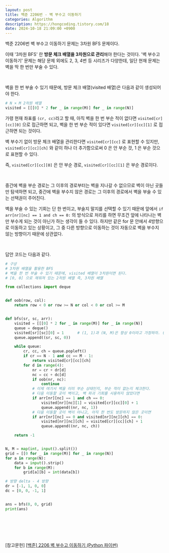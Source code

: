 ```yaml
---
layout: post
title: 백준 2206번 - 벽 부수고 이동하기
categories: Algorithm
description: https://hongcoding.tistory.com/18
date: 2024-10-18 21:09:00 +0900
---
```

백준 2206번 벽 부수고 이동하기 문제는 3차원 BFS 문제이다.

이때 '3차원 BFS' 란 <b>방문 체크 배열을 3차원으로 관리</b>해야 한다는 것이다. '벽 부수고 이동하기' 문제는 해당 문제 외에도 2, 3, 4번 등 시리즈가 다양한데, 일단 현재 문제는 벽을 딱 한 번만 부술 수 있다.

<br>

벽을 한 번 부술 수 있기 때문에, 방문 체크 배열(visited 배열)은 다음과 같이 생성되어야 한다.

```python
# N × M 2차원 배열
visited = [[[0] * 2 for _ in range(M)] for _ in range(N)]
```

가령 현재 좌표를 ```(cr, cc)```라고 할 때, 아직 벽을 한 번 부순 적이 없다면 ```visited[cr][cc][0]``` 으로 접근하면 되고, 벽을 한 번 부순 적이 있다면 ```visited[cr][cc][1]``` 로 접근하면 되는 것이다.

벽 부수기 없이 방문 체크 배열을 관리한다면 ```visited[cr][cc]``` 로 표현할 수 있지만, ```visited[cr][cc][ch]``` 와 같이 하나 더 추가함으로써 0 은 안 부순 것, 1 은 부순 것으로 표현할 수 있다.

즉, ```visited[cr][cc][0]``` 은 안 부순 경로, ```visited[cr][cc][1]``` 은 부순 경로이다.

<br>

중간에 벽을 부순 경로는 그 이후의 경로부터는 벽을 지나갈 수 없으므로 벽이 아닌 곳들만 탐색하면 되고, 중간에 벽을 부수지 않은 경로는 그 이후의 경로에서 벽을 부술 수 있는 선택권이 주어진다.

벽을 부술 수 있는 기회는 단 한 번이고, 부술지 말지를 선택할 수 있기 때문에 앞에서 ```if arr[nr][nc] == 1 and ch == 0:``` 의 방식으로 처리를 하면 무조건 앞에 나타나는 벽만 부수게 되는 것이 아닌가 하는 생각이 들 수 있다. 하지만 같은 for 문 안에서 4방향으로 이동하고 있는 상황이고, 그 중 다른 방향으로 이동하는 것이 자동으로 벽을 부수지 않는 방향이기 때문에 상관없다.

<br>

답안 코드는 다음과 같다.

```python
# 구상
# 3차원 배열을 활용한 BFS
# 벽을 한 번 부술 수 있기 때문에, visited 배열이 3차원이면 된다.
# [0, 0] 으로 채워져 있는 2차원 배열 즉, 3차원 배열

from collections import deque


def oob(row, col):
    return row < 0 or row >= N or col < 0 or col >= M


def bfs(sr, sc, arr):
    visited = [[[0] * 2 for _ in range(M)] for _ in range(N)]
    queue = deque()
    visited[sr][sc][0] = 1      # (1, 1)과 (N, M)은 항상 0이라고 가정하자. (인덱스 처리한다면 (0, 0), (N - 1, M - 1) 은 항상 0이라는 뜻)
    queue.append((sr, sc, 0))

    while queue:
        cr, cc, ch = queue.popleft()
        if cr == N - 1 and cc == M - 1:
            return visited[cr][cc][ch]
        for d in range(4):
            nr = cr + dr[d]
            nc = cc + dc[d]
            if oob(nr, nc):
                continue
            # 이제 여기서 벽을 이미 부순 상태인지, 부순 적이 없는지 체크한다.
            # 다음 이동할 곳이 벽이고, 벽 파괴 기회를 사용하지 않았다면
            if arr[nr][nc] == 1 and ch == 0:
                visited[nr][nc][1] = visited[cr][cc][0] + 1
                queue.append((nr, nc, 1))
            # 다음 이동할 곳이 벽이 아니고, 아직 한 번도 방문하지 않은 곳이면
            if arr[nr][nc] == 0 and visited[nr][nc][ch] == 0:
                visited[nr][nc][ch] = visited[cr][cc][ch] + 1
                queue.append((nr, nc, ch))

    return -1


N, M = map(int, input().split())
grid = [[0 for _ in range(M)] for _ in range(N)]
for a in range(N):
    data = input().strip()
    for b in range(M):
        grid[a][b] = int(data[b])

# 방향 delta - 4 방향
dr = [-1, 1, 0, 0]
dc = [0, 0, -1, 1]


ans = bfs(0, 0, grid)
print(ans)
```

<br><br><br><br>

[참고문헌]
<a href="https://hongcoding.tistory.com/18">[백준] 2206 벽 부수고 이동하기 (Python 파이썬)</a>